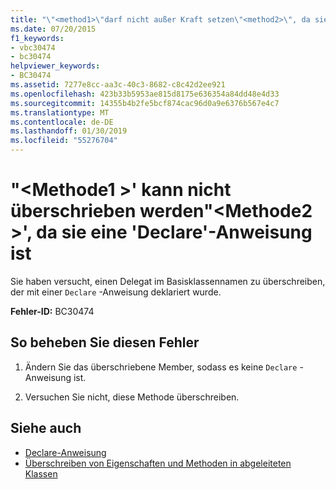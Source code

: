 ```yaml
---
title: "\"<method1>\"darf nicht außer Kraft setzen\"<method2>\", da sie eine 'Declare'-Anweisung ist"
ms.date: 07/20/2015
f1_keywords:
- vbc30474
- bc30474
helpviewer_keywords:
- BC30474
ms.assetid: 7277e8cc-aa3c-40c3-8682-c8c42d2ee921
ms.openlocfilehash: 423b33b5953ae815d8175e636354a84dd48e4d33
ms.sourcegitcommit: 14355b4b2fe5bcf874cac96d0a9e6376b567e4c7
ms.translationtype: MT
ms.contentlocale: de-DE
ms.lasthandoff: 01/30/2019
ms.locfileid: "55276704"
---
```

# <a name="method1-cannot-override-method2-because-it-is-a-declare-statement"></a>"\<Methode1 >' kann nicht überschrieben werden"\<Methode2 >', da sie eine 'Declare'-Anweisung ist
Sie haben versucht, einen Delegat im Basisklassennamen zu überschreiben, der mit einer `Declare` -Anweisung deklariert wurde.  
  
 **Fehler-ID:** BC30474  
  
## <a name="to-correct-this-error"></a>So beheben Sie diesen Fehler  
  
1.  Ändern Sie das überschriebene Member, sodass es keine `Declare` -Anweisung ist.  
  
2.  Versuchen Sie nicht, diese Methode überschreiben.  
  
## <a name="see-also"></a>Siehe auch
- [Declare-Anweisung](../../visual-basic/language-reference/statements/declare-statement.md)
- [Überschreiben von Eigenschaften und Methoden in abgeleiteten Klassen](~/docs/visual-basic/programming-guide/language-features/objects-and-classes/inheritance-basics.md#overriding-properties-and-methods-in-derived-classes)
